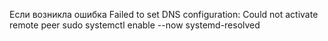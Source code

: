 Если возникла ошибка Failed to set DNS configuration: Could not activate remote peer
sudo systemctl enable --now systemd-resolved
